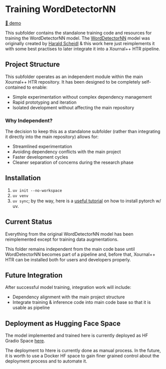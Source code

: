 # Training WordDetectorNN

[🤗 demo](https://huggingface.co/spaces/PellelNitram/xournalpp_htr_WordDetectorNN)

This subfolder contains the standalone training code and resources for training the WordDetectorNN model.
The [WordDetectorNN](https://github.com/githubharald/WordDetectorNN) model was originally created by
[Harald Scheidl](https://github.com/githubharald/WordDetectorNN) & this work here just reimplements it
with some best practises to later integrate it into a Xournal++ HTR pipeline.

## Project Structure

This subfolder operates as an independent module within the main Xournal++ HTR repository. It has been designed to be completely self-contained to enable:

- Simple experimentation without complex dependency management
- Rapid prototyping and iteration
- Isolated development without affecting the main repository

### Why Independent?

The decision to keep this as a standalone subfolder (rather than integrating it directly into the main repository) allows for:

- Streamlined experimentation
- Avoiding dependency conflicts with the main project
- Faster development cycles
- Cleaner separation of concerns during the research phase

## Installation

1. `uv init --no-workspace`
2. `uv venv`
3. `uv sync`; by the way, here is a [useful tutorial](https://docs.astral.sh/uv/guides/integration/pytorch/#installing-pytorch) on how to install pytorch w/ uv.

## Current Status

Everything from the original WordDetectorNN model has been reimplemented except for training data augmentations.

This folder remains independent from the main code base until WordDetectorNN becomes part of a pipeline and, before
that, Xournal++ HTR can be installed both for users and developers properly.

## Future Integration

After successful model training, integration work will include:

- Dependency alignment with the main project structure
- Integrate training & inference code into main code base so that it is usable as pipeline

## Deployment as Hugging Face Space

The model implemented and trained here is currently deployed as HF Gradio Space [here](https://huggingface.co/spaces/PellelNitram/xournalpp_htr_WordDetectorNN).

The deployment to htere is currently done as manual process. In the future, it is worth to use a Docker HF space to gain
finer grained control about the deployment process and to automate it.